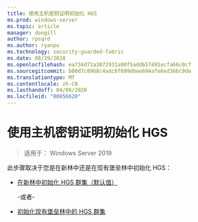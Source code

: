 ```yaml
---
title: 使用主机密钥证明初始化 HGS
ms.prod: windows-server
ms.topic: article
manager: dongill
author: rpsqrd
ms.author: ryanpu
ms.technology: security-guarded-fabric
ms.date: 08/29/2018
ms.openlocfilehash: ea734d71a3872931a90f5add657491ecfa66c0cf
ms.sourcegitcommit: b00d7c8968c4adc8f699dbee694afe6ed36bc9de
ms.translationtype: MT
ms.contentlocale: zh-CN
ms.lasthandoff: 04/08/2020
ms.locfileid: "80856620"
---
```

# <a name="initialize-hgs-using-host-key-attestation"></a>使用主机密钥证明初始化 HGS

>适用于： Windows Server 2019

此步骤取决于您是在新林中还是在现有堡垒林中初始化 HGS：

- [在新林中初始化 HGS 群集（默认值）](guarded-fabric-initialize-hgs-key-mode-default.md)

  -或者-

- [初始化现有堡垒林中的 HGS 群集](guarded-fabric-initialize-hgs-key-mode-bastion.md)





